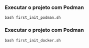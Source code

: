 ### Executar o projeto com Podman

```shell
bash first_init_podman.sh
```

### Executar o projeto com Podman

```shell
bash first_init_docker.sh
```
